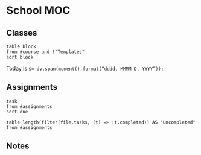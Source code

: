 # School MOC

## Classes

```dataview
table block
from #course and !"Templates"
sort block
```
Today is `$= dv.span(moment().format(“dddd, MMMM D, YYYY”));`
## Assignments
```dataview
task
from #assignments 
sort due
```
```dataview
table length(filter(file.tasks, (t) => !t.completed)) AS "Uncompleted"
from #assignments

```

## Notes

